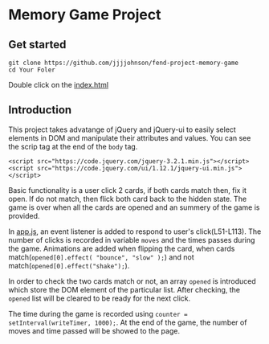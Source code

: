 # Memory Game Project

## Get started

```
git clone https://github.com/jjjjohnson/fend-project-memory-game
cd Your Foler
```
Double click on the [index.html](index.html)
## Introduction
This project takes advatange of jQuery and jQuery-ui to easily select elements in DOM and manipulate their attributes and values. You can see the scrip tag at the end of the `body` tag.

```
<script src="https://code.jquery.com/jquery-3.2.1.min.js"></script>
<script src="https://code.jquery.com/ui/1.12.1/jquery-ui.min.js"></script>
```

Basic functionality is a user click 2 cards, if both cards match then, fix it open. If do not match, then flick both card back to the hidden state. The game is over when all the cards are opened and an summery of the game is provided.

In [app.js](js/app.js), an event listener is added to respond to user's click(L51-L113). The number of clicks is recorded in variable `moves` and the times passes during the game. Animations are added when flipping the card, when cards match(`opened[0].effect( "bounce", "slow" );`) and not match(`opened[0].effect("shake");`).

In order to check the two cards match or not, an array `opened` is introduced which store the DOM element of the particular list. After checking, the `opened` list will be cleared to be ready for the next click.

The time during the game is recorded using `counter = setInterval(writeTimer, 1000);`. At the end of the game, the number of moves and time passed will be showed to the page.